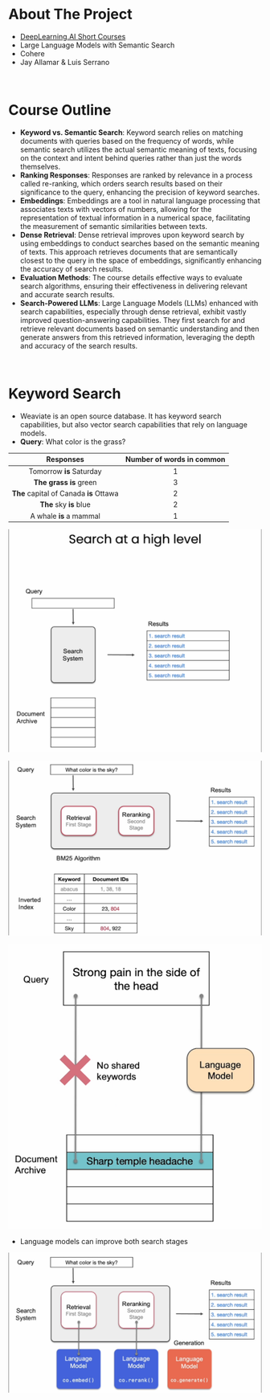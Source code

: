 &nbsp;

# About The Project

- [DeepLearning.AI Short Courses](https://learn.deeplearning.ai/)
- Large Language Models with Semantic Search
- Cohere
- Jay Allamar & Luis Serrano

&nbsp;

# Course Outline

- **Keyword vs. Semantic Search**: Keyword search relies on matching documents with queries based on the frequency of words, while semantic search utilizes the actual semantic meaning of texts, focusing on the context and intent behind queries rather than just the words themselves.
- **Ranking Responses**: Responses are ranked by relevance in a process called re-ranking, which orders search results based on their significance to the query, enhancing the precision of keyword searches.
- **Embeddings**: Embeddings are a tool in natural language processing that associates texts with vectors of numbers, allowing for the representation of textual information in a numerical space, facilitating the measurement of semantic similarities between texts.
- **Dense Retrieval**: Dense retrieval improves upon keyword search by using embeddings to conduct searches based on the semantic meaning of texts. This approach retrieves documents that are semantically closest to the query in the space of embeddings, significantly enhancing the accuracy of search results.
- **Evaluation Methods**: The course details effective ways to evaluate search algorithms, ensuring their effectiveness in delivering relevant and accurate search results.
- **Search-Powered LLMs**: Large Language Models (LLMs) enhanced with search capabilities, especially through dense retrieval, exhibit vastly improved question-answering capabilities. They first search for and retrieve relevant documents based on semantic understanding and then generate answers from this retrieved information, leveraging the depth and accuracy of the search results.

&nbsp;

# Keyword Search

- Weaviate is an open source database. It has keyword search capabilities, but also vector search capabilities that rely on language models.
- **Query**: What color is the grass?

|                Responses                | Number of words in common |
| :-------------------------------------: | :-----------------------: |
|        Tomorrow **is** Saturday         |             1             |
|         **The grass is** green          |             3             |
| **The** capital of Canada **is** Ottawa |             2             |
|         **The** sky **is** blue         |             2             |
|         A whale **is** a mammal         |             1             |

![search_at_a_high_level](diagrams/search_at_a_high_level.png)

![keyword_search_internals](diagrams/keyword_search_internals.png)

![limitation_of_keyword_matching](diagrams/limitation_of_keyword_matching.png)

- Language models can improve both search stages

![improve_both_search_stages](diagrams/improve_both_search_stages.png)

&nbsp;
